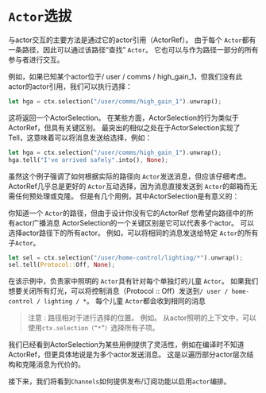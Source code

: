 # `Actor`选拔

与actor交互的主要方法是通过它的actor引用（ActorRef）。 由于每个 `Actor`都有一条路径，因此可以通过该路径“查找” `Actor`。 它也可以与作为路径一部分的所有参与者进行交互。

例如，如果已知某个actor位于/ user / comms / high_gain_1，但我们没有此actor的actor引用，我们可以执行选择：

```rust
let hga = ctx.selection("/user/comms/high_gain_1").unwrap();
```

这将返回一个ActorSelection。 在某些方面，ActorSelection的行为类似于ActorRef，但具有关键区别。 最突出的相似之处在于ActorSelection实现了Tell，这意味着可以将消息发送给选择，例如：

```rust
let hga = ctx.selection("/user/comms/high_gain_1").unwrap();
hga.tell("I've arrived safely".into(), None);
```

虽然这个例子强调了如何根据实际的路径向 `Actor`发送消息，但应该仔细考虑。 ActorRef几乎总是更好的 `Actor`互动选择，因为消息直接发送到 `Actor`的邮箱而无需任何预处理或克隆。 但是有几个用例，其中ActorSelection是有意义的：

你知道一个 `Actor`的路径，但由于设计你没有它的ActorRef
您希望向路径中的所有actor广播消息
ActorSelection的一个关键区别是它可以代表多个actor。 可以选择actor路径下的所有actor。 例如，可以将相同的消息发送给特定 `Actor`的所有 子`Actor`。

```rust
let sel = ctx.selection("/user/home-control/lighting/*").unwrap();
sel.tell(Protocol::Off, None);
```

在该示例中，负责家中照明的 `Actor`具有针对每个单独灯的儿童 `Actor`。 如果我们想要关闭所有灯光，可以将控制消息（Protocol :: Off）发送到`/ user / home-control / lighting / *`。 每个儿童 `Actor`都会收到相同的消息

> 注意 : 路径相对于进行选择的位置。 例如。 从actor照明的上下文中，可以使用`ctx.selection（“*”）`选择所有子项。

我们已经看到ActorSelection为某些用例提供了灵活性，例如在编译时不知道ActorRef，但更具体地说是为多个actor发送消息。 这是以遍历部分actor层次结构和克隆消息为代价的。

接下来，我们将看到`Channels`如何提供发布/订阅功能以启用`actor`编排。